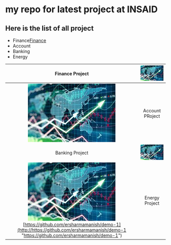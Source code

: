 # my repo for latest project at INSAID
## Here is the list of all project

- Finance[Finance](http://https://github.com/ersharmamanish/demo-1/tree/main/Finance-Project "Finance")
- Account
- Banking
- Energy

| Finance  Project  | [![fin](https://raw.githubusercontent.com/ersharmamanish/demo-1/main/images/fin_image.jpg "fin")](http://https://raw.githubusercontent.com/ersharmamanish/demo-1/main/images/fin_image.jpg "fin")  |
| :------------: | :------------: |
|  [![Account](https://raw.githubusercontent.com/ersharmamanish/demo-1/main/images/fin_image.jpg "Account")](http://https://raw.githubusercontent.com/ersharmamanish/demo-1/main/images/fin_image.jpg "Account") |  Account PRoject |
|Banking Project   | [![Banking](https://raw.githubusercontent.com/ersharmamanish/demo-1/main/images/fin_image.jpg "Banking")](http://https://raw.githubusercontent.com/ersharmamanish/demo-1/main/images/fin_image.jpg "Banking")  |
|  [![Energy](https://raw.githubusercontent.com/ersharmamanish/demo-1/main/images/fin_image.jpg "Energy")](http://https://raw.githubusercontent.com/ersharmamanish/demo-1/main/images/fin_image.jpg "Energy")[https://github.com/ersharmamanish/demo-1](http://https://github.com/ersharmamanish/demo-1 "https://github.com/ersharmamanish/demo-1") | Energy Project  |




